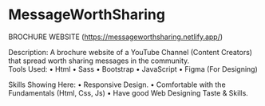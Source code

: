 # MessageWorthSharing
BROCHURE WEBSITE (https://messageworthsharing.netlify.app/)

Description:
A brochure website of a YouTube Channel (Content Creators) that spread worth sharing messages in the community.
<br>
Tools Used:
•	  Html
•	  Sass
•	  Bootstrap
•	  JavaScript
•	  Figma (For Designing)

Skills Showing Here: 
•	  Responsive Design.
•	  Comfortable with the Fundamentals (Html, Css, Js)
•	  Have good Web Designing Taste & Skills.

